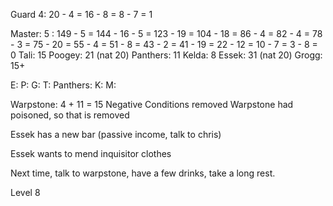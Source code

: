 Guard 4: 20 - 4 = 16 - 8 = 8 - 7 = 1

Master: 5 : 149 - 5 = 144 - 16 - 5 = 123 - 19 = 104 - 18 = 86 - 4 = 82 - 4 = 78 - 3 = 75 - 20 = 55 - 4 = 51 - 8 = 43 - 2 = 41 - 19 = 22 - 12 = 10 - 7 = 3 - 8 = 0
Tali: 15
Poogey: 21 (nat 20)
Panthers: 11
Kelda: 8
Essek: 31 (nat 20)
Grogg: 15+

E:
P:
G:
T:
Panthers:
K:
M:

Warpstone: 4 + 11 = 15
Negative Conditions removed
Warpstone had poisoned, so that is removed


Essek has a new bar (passive income, talk to chris)

Essek wants to mend inquisitor clothes

Next time, talk to warpstone, have a few drinks, take a long rest.

Level 8